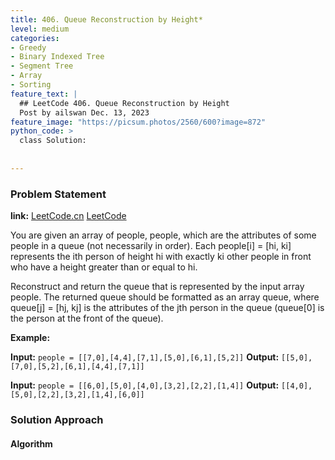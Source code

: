 ```yaml
---
title: 406. Queue Reconstruction by Height*
level: medium
categories:
- Greedy
- Binary Indexed Tree
- Segment Tree
- Array
- Sorting
feature_text: |
  ## LeetCode 406. Queue Reconstruction by Height
  Post by ailswan Dec. 13, 2023
feature_image: "https://picsum.photos/2560/600?image=872"
python_code: >
  class Solution:
      
         
---
```


### Problem Statement
**link:**
[LeetCode.cn](https://leetcode.cn/problems/queue-reconstruction-by-height/)
[LeetCode](https://leetcode.com/problems/queue-reconstruction-by-height/)

You are given an array of people, people, which are the attributes of some people in a queue (not necessarily in order). Each people[i] = [hi, ki] represents the ith person of height hi with exactly ki other people in front who have a height greater than or equal to hi.

Reconstruct and return the queue that is represented by the input array people. The returned queue should be formatted as an array queue, where queue[j] = [hj, kj] is the attributes of the jth person in the queue (queue[0] is the person at the front of the queue).

 
**Example:**

**Input:** `people = [[7,0],[4,4],[7,1],[5,0],[6,1],[5,2]]`
**Output:** `[[5,0],[7,0],[5,2],[6,1],[4,4],[7,1]]`
 
**Input:** `people = [[6,0],[5,0],[4,0],[3,2],[2,2],[1,4]]`
**Output:** `[[4,0],[5,0],[2,2],[3,2],[1,4],[6,0]]`

### Solution Approach
 

#### Algorithm
 